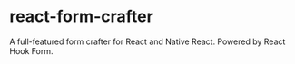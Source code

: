 # react-form-crafter
A full-featured form crafter for React and Native React. Powered by React Hook Form.
